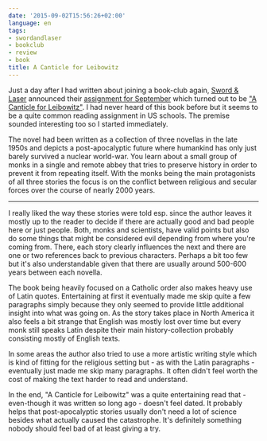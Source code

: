 ```yaml
---
date: '2015-09-02T15:56:26+02:00'
language: en
tags:
- swordandlaser
- bookclub
- review
- book
title: A Canticle for Leibowitz
---
```



Just a day after I had written about joining a book-club again,
[Sword & Laser][sal] announced their [assignment for September][sep] which
turned out to be ["A Canticle for Leibowitz"][acfl]. I had never heard of this
book before but it seems to be a quite common reading assignment in US
schools. The premise sounded interesting too so I started immediately.

The novel had been written as a collection of three novellas in the late 1950s
and depicts a post-apocalyptic future where humankind has only just barely
survived a nuclear world-war. You learn about a small group of monks in a single
and remote abbey that tries to preserve history in order to prevent it from
repeating itself. With the monks being the main protagonists of all three
stories the focus is on the conflict between religious and secular forces over
the course of nearly 2000 years.

------------

I really liked the way these stories were told esp. since the author leaves it
mostly up to the reader to decide if there are actually good and bad people here
or just people. Both, monks and scientists, have valid points but also do some
things that might be considered evil depending from where you're coming
from. There, each story clearly influences the next and there are one or two
references back to previous characters. Perhaps a bit too few but it's also
understandable given that there are usually around 500-600 years between each
novella.

The book being heavily focused on a Catholic order also makes heavy use of Latin
quotes. Entertaining at first it eventually made me skip quite a few paragraphs
simply because they only seemed to provide little additional insight into what
was going on. As the story takes place in North America it also feels a bit
strange that English was mostly lost over time but every monk still speaks Latin
despite their main history-collection probably consisting mostly of English
texts.

In some areas the author also tried to use a more artistic writing style which
is kind of fitting for the religious setting but - as with the Latin
paragraphs - eventually just made me skip many paragraphs. It often didn't feel
worth the cost of making the text harder to read and understand.

In the end, "A Canticle for Leibowitz" was a quite entertaining read that -
even-though it was written so long ago - doesn't feel dated. It probably helps
that post-apocalyptic stories usually don't need a lot of science besides what
actually caused the catastrophe. It's definitely something nobody should feel
bad of at least giving a try.

[acfl]: https://www.goodreads.com/book/show/164154.A_Canticle_for_Leibowitz
[sal]: http://swordandlaser.com/
[sep]: https://www.goodreads.com/poll/show/122783-what-book-should-we-read-in-september-2015

